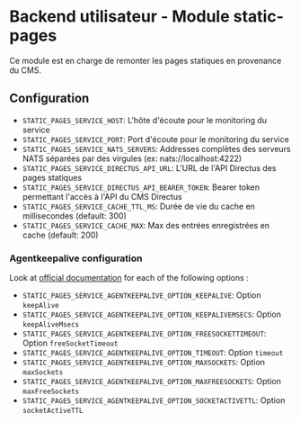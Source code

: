 # Backend utilisateur - Module static-pages

Ce module est en charge de remonter les pages statiques en provenance du CMS.

## Configuration
- `STATIC_PAGES_SERVICE_HOST`: L'hôte d'écoute pour le monitoring du service
- `STATIC_PAGES_SERVICE_PORT`: Port d'écoute pour le monitoring du service
- `STATIC_PAGES_SERVICE_NATS_SERVERS`: Addresses complètes des serveurs NATS séparées par des virgules (ex: nats://localhost:4222)
- `STATIC_PAGES_SERVICE_DIRECTUS_API_URL`: L'URL de l'API Directus des pages statiques
- `STATIC_PAGES_SERVICE_DIRECTUS_API_BEARER_TOKEN`: Bearer token permettant l'accès à l'API du CMS Directus
- `STATIC_PAGES_SERVICE_CACHE_TTL_MS`: Durée de vie du cache en millisecondes (default: 300)
- `STATIC_PAGES_SERVICE_CACHE_MAX`: Max des entrées enregistrées en cache (default: 200)

### Agentkeepalive configuration
Look at [official documentation](https://github.com/node-modules/agentkeepalive#new-agentoptions) for each of the following options :
- `STATIC_PAGES_SERVICE_AGENTKEEPALIVE_OPTION_KEEPALIVE`: Option `keepAlive`
- `STATIC_PAGES_SERVICE_AGENTKEEPALIVE_OPTION_KEEPALIVEMSECS`: Option `keepAliveMsecs`
- `STATIC_PAGES_SERVICE_AGENTKEEPALIVE_OPTION_FREESOCKETTIMEOUT`: Option `freeSocketTimeout`
- `STATIC_PAGES_SERVICE_AGENTKEEPALIVE_OPTION_TIMEOUT`: Option `timeout`
- `STATIC_PAGES_SERVICE_AGENTKEEPALIVE_OPTION_MAXSOCKETS`: Option `maxSockets`
- `STATIC_PAGES_SERVICE_AGENTKEEPALIVE_OPTION_MAXFREESOCKETS`: Option `maxFreeSockets`
- `STATIC_PAGES_SERVICE_AGENTKEEPALIVE_OPTION_SOCKETACTIVETTL`: Option `socketActiveTTL`
